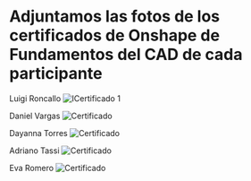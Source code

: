 # Adjuntamos las fotos de los certificados de Onshape de Fundamentos del CAD de cada participante


Luigi Roncallo 
![ICertificado 1](https://drive.usercontent.google.com/download?id=19THXTdlg_pn-IVLFRn4I-K1p_lLypRPZ)  

Daniel Vargas 
![Certificado](https://drive.usercontent.google.com/download?id=1qf0CnCTp9ml-mME2OJd671rskznKhG17)

Dayanna Torres
![Certificado](https://drive.usercontent.google.com/download?id=1KvF36jZHC9Ivmu22kf9GSEw1MTajpezP)

Adriano Tassi
![Certificado](https://drive.usercontent.google.com/download?id=1MiZ0StXJquQFgMYEFcbstE_AmvTD-Kr6&export=download&authuser=1)

Eva Romero
![Certificado](https://drive.usercontent.google.com/download?id=1ffTVUnV7XjjP1xk9oBSMWyXX7yHEyB3Xxport=download&authuser=1)
